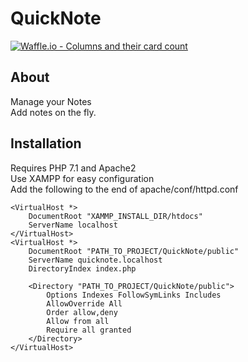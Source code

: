 # QuickNote
[![Waffle.io - Columns and their card count](https://badge.waffle.io/danielHPeters/QuickNote.svg?columns=all)](http://waffle.io/danielHPeters/QuickNote)
## About
Manage your Notes  
Add notes on the fly.

## Installation
Requires PHP 7.1 and Apache2  
Use XAMPP for easy configuration  
Add the following to the end of apache/conf/httpd.conf
````
<VirtualHost *>
    DocumentRoot "XAMMP_INSTALL_DIR/htdocs"
    ServerName localhost
</VirtualHost>
<VirtualHost *>
    DocumentRoot "PATH_TO_PROJECT/QuickNote/public"
    ServerName quicknote.localhost
    DirectoryIndex index.php

    <Directory "PATH_TO_PROJECT/QuickNote/public">
        Options Indexes FollowSymLinks Includes
        AllowOverride All
        Order allow,deny
        Allow from all
        Require all granted
    </Directory>
</VirtualHost>
````
